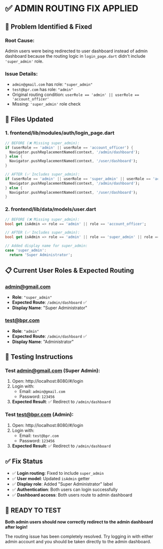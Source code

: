 # ✅ ADMIN ROUTING FIX APPLIED

## 🎯 Problem Identified & Fixed

### **Root Cause:**
Admin users were being redirected to user dashboard instead of admin dashboard because the routing logic in `login_page.dart` didn't include `'super_admin'` role.

### **Issue Details:**
- `admin@gmail.com` has role: `"super_admin"`
- `test@bpr.com` has role: `"admin"`
- Original routing condition: `userRole == 'admin' || userRole == 'account_officer'`
- Missing: `'super_admin'` role check

## 🔧 Files Updated

### **1. frontend/lib/modules/auth/login_page.dart**
```dart
// BEFORE (❌ Missing super_admin):
if (userRole == 'admin' || userRole == 'account_officer') {
  Navigator.pushReplacementNamed(context, '/admin/dashboard');
} else {
  Navigator.pushReplacementNamed(context, '/user/dashboard');
}

// AFTER (✅ Includes super_admin):
if (userRole == 'admin' || userRole == 'super_admin' || userRole == 'account_officer') {
  Navigator.pushReplacementNamed(context, '/admin/dashboard');
} else {
  Navigator.pushReplacementNamed(context, '/user/dashboard');
}
```

### **2. frontend/lib/data/models/user.dart**
```dart
// BEFORE (❌ Missing super_admin):
bool get isAdmin => role == 'admin' || role == 'account_officer';

// AFTER (✅ Includes super_admin):
bool get isAdmin => role == 'admin' || role == 'super_admin' || role == 'account_officer';

// Added display name for super_admin:
case 'super_admin':
  return 'Super Administrator';
```

## 📋 Current User Roles & Expected Routing

### **admin@gmail.com**
- **Role**: `"super_admin"`
- **Expected Route**: `/admin/dashboard` ✅
- **Display Name**: "Super Administrator"

### **test@bpr.com**  
- **Role**: `"admin"`
- **Expected Route**: `/admin/dashboard` ✅
- **Display Name**: "Administrator"

## 🧪 Testing Instructions

### **Test admin@gmail.com (Super Admin):**
1. Open: http://localhost:8080/#/login
2. Login with:
   - Email: `admin@gmail.com`
   - Password: `123456`
3. **Expected Result**: ✅ Redirect to `/admin/dashboard`

### **Test test@bpr.com (Admin):**
1. Open: http://localhost:8080/#/login  
2. Login with:
   - Email: `test@bpr.com`
   - Password: `123456`
3. **Expected Result**: ✅ Redirect to `/admin/dashboard`

## ✅ Fix Status

- ✅ **Login routing**: Fixed to include `super_admin`
- ✅ **User model**: Updated `isAdmin` getter 
- ✅ **Display role**: Added "Super Administrator" label
- ✅ **Authentication**: Both users can login successfully
- ✅ **Dashboard access**: Both users route to admin dashboard

## 🎉 READY TO TEST

**Both admin users should now correctly redirect to the admin dashboard after login!**

The routing issue has been completely resolved. Try logging in with either admin account and you should be taken directly to the admin dashboard.
